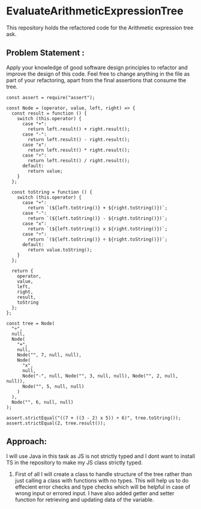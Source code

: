 # EvaluateArithmeticExpressionTree
This repository holds the refactored code for the Arithmetic expression tree ask.

## Problem Statement :
Apply your knowledge of good software design principles to refactor and improve the design of this code. Feel free to change anything in the file as part of your refactoring, apart from the final assertions that consume the tree.

```
const assert = require("assert");

const Node = (operator, value, left, right) => {
  const result = function () {
    switch (this.operator) {
      case "+":
        return left.result() + right.result();
      case "-":
        return left.result() - right.result();
      case "x":
        return left.result() * right.result();
      case "÷":
        return left.result() / right.result();
      default:
        return value;
    }
  };

  const toString = function () {
    switch (this.operator) {
      case "+":
        return `(${left.toString()} + ${right.toString()})`;
      case "-":
        return `(${left.toString()} - ${right.toString()})`;
      case "x":
        return `(${left.toString()} x ${right.toString()})`;
      case "÷":
        return `(${left.toString()} ÷ ${right.toString()})`;
      default:
        return value.toString();
    }
  };

  return {
    operator,
    value,
    left,
    right,
    result,
    toString
  };
};

const tree = Node(
  "÷",
  null,
  Node(
    "+",
    null,
    Node("", 7, null, null),
    Node(
      "x",
      null,
      Node("-", null, Node("", 3, null, null), Node("", 2, null, null)),
      Node("", 5, null, null)
    )
  ),
  Node("", 6, null, null)
);

assert.strictEqual("((7 + ((3 - 2) x 5)) ÷ 6)", tree.toString());
assert.strictEqual(2, tree.result());
```

## Approach:
I will use Java in this task as JS is not strictly typed and I dont want to install TS in the repository to make my JS class strictly typed.


1. First of all I will create a class to handle structure of the tree rather than just calling a class with functions with no types. This will help us to do effecient error checks and type checks which will be helpful in case of wrong input or errored input. I have also added getter and setter function for retrieving and 
updating data of the variable.